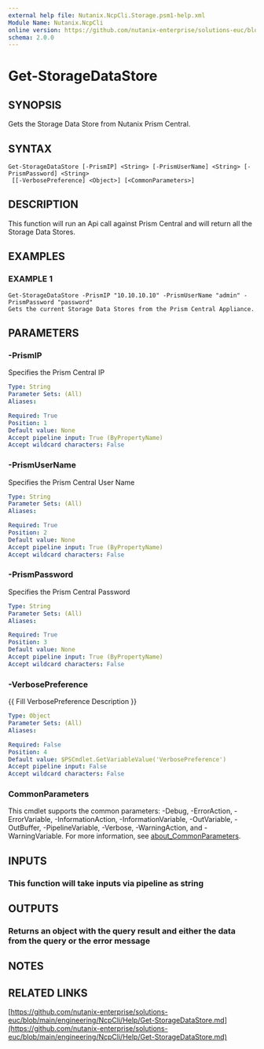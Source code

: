 ```yaml
---
external help file: Nutanix.NcpCli.Storage.psm1-help.xml
Module Name: Nutanix.NcpCli
online version: https://github.com/nutanix-enterprise/solutions-euc/blob/main/engineering/NcpCli/Help/Get-StorageDataStore.md
schema: 2.0.0
---
```


# Get-StorageDataStore

## SYNOPSIS
Gets the Storage Data Store from Nutanix Prism Central.

## SYNTAX

```
Get-StorageDataStore [-PrismIP] <String> [-PrismUserName] <String> [-PrismPassword] <String>
 [[-VerbosePreference] <Object>] [<CommonParameters>]
```

## DESCRIPTION
This function will run an Api call against Prism Central and will return all the Storage Data Stores.

## EXAMPLES

### EXAMPLE 1
```
Get-StorageDataStore -PrismIP "10.10.10.10" -PrismUserName "admin" -PrismPassword "password"
Gets the current Storage Data Stores from the Prism Central Appliance.
```

## PARAMETERS

### -PrismIP
Specifies the Prism Central IP

```yaml
Type: String
Parameter Sets: (All)
Aliases:

Required: True
Position: 1
Default value: None
Accept pipeline input: True (ByPropertyName)
Accept wildcard characters: False
```

### -PrismUserName
Specifies the Prism Central User Name

```yaml
Type: String
Parameter Sets: (All)
Aliases:

Required: True
Position: 2
Default value: None
Accept pipeline input: True (ByPropertyName)
Accept wildcard characters: False
```

### -PrismPassword
Specifies the Prism Central Password

```yaml
Type: String
Parameter Sets: (All)
Aliases:

Required: True
Position: 3
Default value: None
Accept pipeline input: True (ByPropertyName)
Accept wildcard characters: False
```

### -VerbosePreference
{{ Fill VerbosePreference Description }}

```yaml
Type: Object
Parameter Sets: (All)
Aliases:

Required: False
Position: 4
Default value: $PSCmdlet.GetVariableValue('VerbosePreference')
Accept pipeline input: False
Accept wildcard characters: False
```

### CommonParameters
This cmdlet supports the common parameters: -Debug, -ErrorAction, -ErrorVariable, -InformationAction, -InformationVariable, -OutVariable, -OutBuffer, -PipelineVariable, -Verbose, -WarningAction, and -WarningVariable. For more information, see [about_CommonParameters](http://go.microsoft.com/fwlink/?LinkID=113216).

## INPUTS

### This function will take inputs via pipeline as string
## OUTPUTS

### Returns an object with the query result and either the data from the query or the error message
## NOTES

## RELATED LINKS

[https://github.com/nutanix-enterprise/solutions-euc/blob/main/engineering/NcpCli/Help/Get-StorageDataStore.md](https://github.com/nutanix-enterprise/solutions-euc/blob/main/engineering/NcpCli/Help/Get-StorageDataStore.md)

